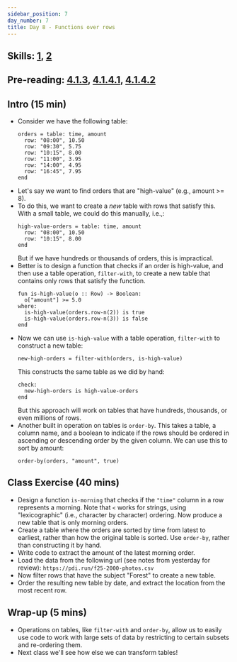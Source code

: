 ```yaml
---
sidebar_position: 7
day_number: 7
title: Day 8 - Functions over rows
---
```

 
## Skills: [1](/skills/#(1)), [2](/skills/#(2))

## Pre-reading: [4.1.3]({{DCIC_DOMAIN}}/intro-tabular-data.html#%28part._.Functions_over_.Rows%29), [4.1.4.1]({{DCIC_DOMAIN}}/intro-tabular-data.html#(part._.Finding_.Rows)), [4.1.4.2]({{DCIC_DOMAIN}}/intro-tabular-data.html#(part._.Ordering_.Rows))

## Intro (15 min)
- Consider we have the following table:
  ```pyret
  orders = table: time, amount
    row: "08:00", 10.50
    row: "09:30", 5.75
    row: "10:15", 8.00
    row: "11:00", 3.95
    row: "14:00", 4.95
    row: "16:45", 7.95
  end
  ```
- Let's say we want to find orders that are "high-value" (e.g., amount >= 8).
- To do this, we want to create a _new_ table with rows that satisfy this. With 
  a small table, we could do this manually, i.e.,:
  ```pyret
  high-value-orders = table: time, amount
    row: "08:00", 10.50
    row: "10:15", 8.00
  end
  ```
  But if we have hundreds or thousands of orders, this is impractical. 
- Better is to design a function that checks if an order is high-value, and then 
  use a table operation, `filter-with`, to create a new table that contains only 
  rows that satisfy the function. 
  ```pyret
  fun is-high-value(o :: Row) -> Boolean:
    o["amount"] >= 5.0
  where:
    is-high-value(orders.row-n(2)) is true
    is-high-value(orders.row-n(3)) is false
  end
  ```
- Now we can use `is-high-value` with a table operation, `filter-with` to construct a new table:
  ```pyret
  new-high-orders = filter-with(orders, is-high-value)
  ```
  This constructs the same table as we did by hand:
  ```
  check:
    new-high-orders is high-value-orders
  end
  ```
  But this approach will work on tables that have hundreds, thousands, or even millions of rows.
- Another built in operation on tables is `order-by`. This takes a table, a column name, 
  and a boolean to indicate if the rows should be ordered in ascending or descending 
  order by the given column. We can use this to sort by amount:
  ```pyret
  order-by(orders, "amount", true)
  ```

## Class Exercise (40 mins)

- Design a function `is-morning` that checks if the `"time"` column in a row
  represents a morning. Note that `<` works for strings, using "lexicographic" (i.e., character by character)
  ordering. Now produce a new table that is only morning orders.
- Create a table where the orders are sorted by time from latest to earliest,
  rather than how the original table is sorted. Use `order-by`, rather than
  constructing it by hand.
- Write code to extract the amount of the latest morning order.
- Load the data from the following url (see notes from yesterday for review):
  `https://pdi.run/f25-2000-photos.csv`
- Now filter rows that have the subject "Forest" to create a new table.
- Order the resulting new table by date, and extract the location from the most recent row.

## Wrap-up (5 mins)
- Operations on tables, like `filter-with` and `order-by`, allow us to easily
  use code to work with large sets of data by restricting to certain subsets and re-ordering them.
- Next class we'll see how else we can transform tables!
